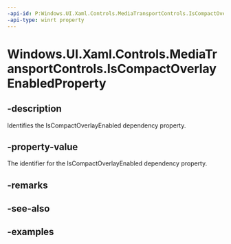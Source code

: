 ```yaml
---
-api-id: P:Windows.UI.Xaml.Controls.MediaTransportControls.IsCompactOverlayEnabledProperty
-api-type: winrt property
---
```


<!-- Property syntax.
public DependencyProperty IsCompactOverlayEnabledProperty { get; }
-->

# Windows.UI.Xaml.Controls.MediaTransportControls.IsCompactOverlayEnabledProperty

## -description

Identifies the IsCompactOverlayEnabled dependency property.


## -property-value

The identifier for the IsCompactOverlayEnabled dependency property.

## -remarks

## -see-also

## -examples

